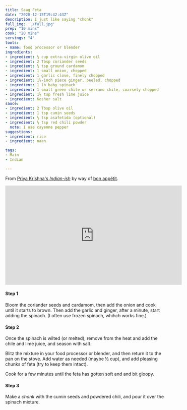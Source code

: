 ```yaml
---
title: Saag Feta
date: "2020-12-15T19:42:43Z"
description: I just like saying "chonk"
full_img: './full.jpg'
prep: "10 mins"
cook: "20 mins"
servings: "4"
tools:
- name: food processor or blender
ingredients:
- ingredient: ¼ cup extra-virgin olive oil
- ingredient: 2 Tbsp coriander seeds
- ingredient: ¼ tsp ground cardamom
- ingredient: 1 small onion, chopped
- ingredient: 1 garlic clove, finely chopped
- ingredient: 1½-inch piece ginger, peeled, chopped
- ingredient: 1 lb baby spinach
- ingredient: 1 small green chile or serrano chile, coarsely chopped
- ingredient: 1½ tsp fresh lime juice
- ingredient: Kosher salt
sauce:
- ingredient: 2 Tbsp olive oil
- ingredient: 1 tsp cumin seeds
- ingredient: ¼ tsp asafetida (optional)
- ingredient: ¼ tsp red chili powder
  note: I use cayenne pepper
suggestions:
- ingredient: rice
- ingredient: naan

tags:
- Main
- Indian

---
```


From [Priya Krishna's _Indian-ish_](https://www.priyakrishna.me/indianish) by way of [bon appétit](https://www.bonappetit.com/recipe/saag-paneer-but-with-feta).

<iframe width="560" height="315" src="https://www.youtube.com/embed/E4G5Y2ghqEQ" frameborder="0" allow="accelerometer; autoplay; clipboard-write; encrypted-media; gyroscope; picture-in-picture" allowfullscreen></iframe>

#### Step 1

Bloom the coriander seeds and cardamom, then add the onion and cook until it starts to brown. Then add the garlic and ginger, after a minute, start adding the spinach. (I often use frozen spinach, whihch works fine.)

#### Step 2

Once the spinach is wilted (or melted), remove from the heat and add the chile and lime juice, and season with salt.

Blitz the mixture in your food processor or blender, and then return it to the pan on the stove. Add water as needed (maybe ½ cup), and add pleasing chunks of feta (try to keep them intact).

Cook for a few minutes until the feta has gotten soft and and bit gloopy.

#### Step 3

Make a _chonk_ with the cumin seeds and powdered chili, and pour it over the spinach mixture. 

